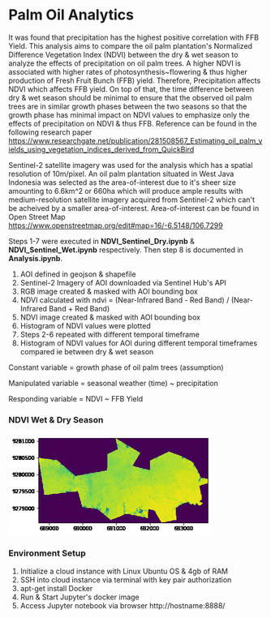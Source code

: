 # Palm Oil Analytics

It was found that precipitation has the highest positive correlation with FFB Yield. This analysis aims to compare the oil palm plantation's Normalized Difference Vegetation Index (NDVI) between the dry & wet season to analyze the effects of precipitation on oil palm trees. A higher NDVI is associated with higher rates of photosynthesis~flowering & thus higher production of Fresh Fruit Bunch (FFB) yield. Therefore, Precipitation affects NDVI which affects FFB yield. On top of that, the time difference between dry & wet season should be minimal to ensure that the observed oil palm trees are in similar growth phases between the two seasons so that the growth phase has minimal impact on NDVI values to emphasize only the effects of precipitation on NDVI & thus FFB. Reference can be found in the following research paper https://www.researchgate.net/publication/281508567_Estimating_oil_palm_yields_using_vegetation_indices_derived_from_QuickBird

Sentinel-2 satellite imagery was used for the analysis which has a spatial resolution of 10m/pixel. An oil palm plantation situated in West Java Indonesia was selected as the area-of-interest due to it's sheer size amounting to 6.6km^2 or 660ha which will produce ample results with medium-resolution satellite imagery acquired from Sentinel-2 which can't be acheived by a smaller area-of-interest. Area-of-interest can be found in Open Street Map https://www.openstreetmap.org/edit#map=16/-6.5148/106.7299

Steps 1-7 were executed in **NDVI_Sentinel_Dry.ipynb** & **NDVI_Sentinel_Wet.ipynb** respectively. Then step 8 is documented in **Analysis.ipynb**.

1. AOI defined in geojson & shapefile
2. Sentinel-2 Imagery of AOI downloaded via Sentinel Hub's API
3. RGB image created & masked with AOI bounding box
4. NDVI calculated with ndvi = (Near-Infrared Band - Red Band) / (Near-Infrared Band + Red Band)
5. NDVI image created & masked with AOI bounding box
6. Histogram of NDVI values were plotted
7. Steps 2-6 repeated with different temporal timeframe
8. Histogram of NDVI values for AOI during different temporal timeframes compared ie between dry & wet season

Constant variable = growth phase of oil palm trees (assumption)

Manipulated variable = seasonal weather (time) ~ precipitation

Responding variable = NDVI ~ FFB Yield

### NDVI Wet & Dry Season ###
![NDVI Change](data/gif-img/ndvi_gif.gif)

### Environment Setup ###
1. Initialize a cloud instance with Linux Ubuntu OS & 4gb of RAM
2. SSH into cloud instance via terminal with key pair authorization
2. apt-get install Docker
3. Run & Start Jupyter's docker image
5. Access Jupyter notebook via browser http://hostname:8888/
